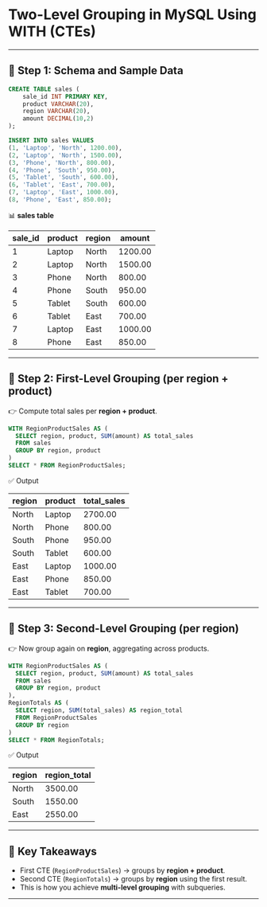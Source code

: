 

# Two-Level Grouping in MySQL Using WITH (CTEs)

---

## 📑 Step 1: Schema and Sample Data

```sql
CREATE TABLE sales (
    sale_id INT PRIMARY KEY,
    product VARCHAR(20),
    region VARCHAR(20),
    amount DECIMAL(10,2)
);

INSERT INTO sales VALUES
(1, 'Laptop', 'North', 1200.00),
(2, 'Laptop', 'North', 1500.00),
(3, 'Phone', 'North', 800.00),
(4, 'Phone', 'South', 950.00),
(5, 'Tablet', 'South', 600.00),
(6, 'Tablet', 'East', 700.00),
(7, 'Laptop', 'East', 1000.00),
(8, 'Phone', 'East', 850.00);
```

📊 **sales table**

| sale_id | product | region | amount  |
|---------|---------|--------|---------|
| 1       | Laptop  | North  | 1200.00 |
| 2       | Laptop  | North  | 1500.00 |
| 3       | Phone   | North  | 800.00  |
| 4       | Phone   | South  | 950.00  |
| 5       | Tablet  | South  | 600.00  |
| 6       | Tablet  | East   | 700.00  |
| 7       | Laptop  | East   | 1000.00 |
| 8       | Phone   | East   | 850.00  |

---

## 📑 Step 2: First-Level Grouping (per region + product)

👉 Compute total sales per **region + product**.

```sql
WITH RegionProductSales AS (
  SELECT region, product, SUM(amount) AS total_sales
  FROM sales
  GROUP BY region, product
)
SELECT * FROM RegionProductSales;
```

✅ Output

| region | product | total_sales |
|--------|---------|-------------|
| North  | Laptop  | 2700.00     |
| North  | Phone   | 800.00      |
| South  | Phone   | 950.00      |
| South  | Tablet  | 600.00      |
| East   | Laptop  | 1000.00     |
| East   | Phone   | 850.00      |
| East   | Tablet  | 700.00      |

---

## 📑 Step 3: Second-Level Grouping (per region)

👉 Now group again on **region**, aggregating across products.

```sql
WITH RegionProductSales AS (
  SELECT region, product, SUM(amount) AS total_sales
  FROM sales
  GROUP BY region, product
),
RegionTotals AS (
  SELECT region, SUM(total_sales) AS region_total
  FROM RegionProductSales
  GROUP BY region
)
SELECT * FROM RegionTotals;
```

✅ Output

| region | region_total |
|--------|--------------|
| North  | 3500.00      |
| South  | 1550.00      |
| East   | 2550.00      |

---

## 📑 Key Takeaways

- First CTE (`RegionProductSales`) → groups by **region + product**.  
- Second CTE (`RegionTotals`) → groups by **region** using the first result.  
- This is how you achieve **multi-level grouping** with subqueries.  

---

